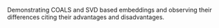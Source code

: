Demonstrating COALS and SVD based embeddings and observing their differences citing their advantages and disadvantages.
